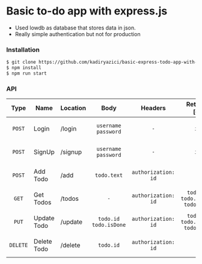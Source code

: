 # Basic to-do app with express.js

  - Used lowdb as database that stores data in json.
  - Really simple authentication but not for production



### Installation

```sh
$ git clone https://github.com/kadiryazici/basic-express-todo-app-with-auth.git
$ npm install
$ npm run start
```

### API

| Type | Name | Location | Body | Headers | Returns [{}] |
| :------: | ------ | ----- | :-----: | :-----: | :----: |
| <br>`POST`<br><br> | Login | /login | `username`<br> `password`  | `-` | `id` |
| <br>`POST`<br><br> | SignUp | /signup | `username`<br> `password` | `-` | `id` | 
| <br>`POST`<br><br> | Add Todo | /add | `todo.text` | `authorization: id` | `-` | 
| <br>`GET`<br><br> | Get Todos | /todos | `-` | `authorization: id` |  `todo.id`<br> `todo.isDone`<br> `todo.text` | 
| <br>`PUT`<br><br> | Update Todo | /update | `todo.id`<br> `todo.isDone` | `authorization: id` | `todo.id`<br> `todo.isDone`<br> `todo.text` | 
| <br>`DELETE`<br><br> | Delete Todo | /delete | `todo.id` | `authorization: id` | `-` |